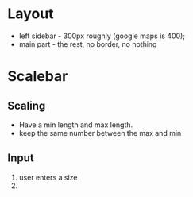 # Layout
  * left sidebar - 300px roughly (google maps is 400);
  * main part - the rest, no border, no nothing

# Scalebar
## Scaling
* Have a min length and max length. 
* keep the same number between the max and min

## Input
1. user enters a size
2. 

